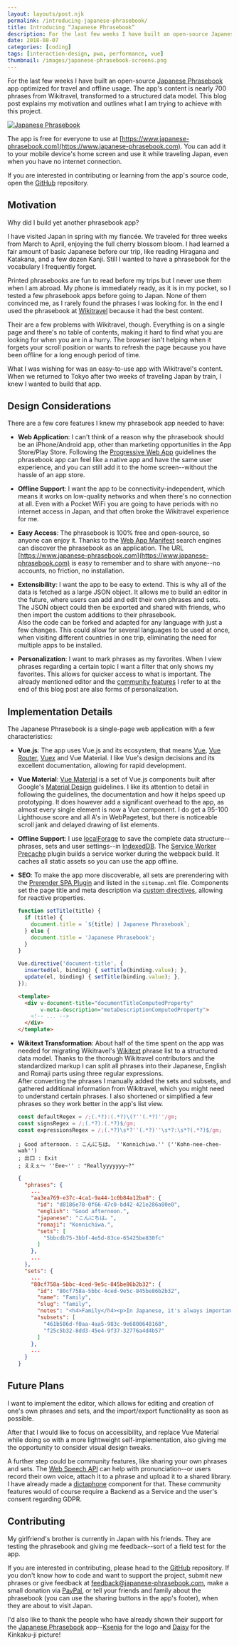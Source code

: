 ```yaml
---
layout: layouts/post.njk
permalink: /introducing-japanese-phrasebook/
title: Introducing “Japanese Phrasebook”
description: For the last few weeks I have built an open-source Japanese Phrasebook app optimized for travel and offline usage. The app’s content is nearly 700 phrases from Wikitravel, transformed to a structured data model. This blog post explains my motivation and outlines what I am trying to achieve with this project.
date: 2018-08-07
categories: [coding]
tags: [interaction-design, pwa, performance, vue]
thumbnail: /images/japanese-phrasebook-screens.png
---
```


For the last few weeks I have built an open-source [Japanese Phrasebook](https://www.japanese-phrasebook.com) app optimized for travel and offline usage. The app's content is nearly 700 phrases from Wikitravel, transformed to a structured data model. This blog post explains my motivation and outlines what I am trying to achieve with this project.

[![Japanese Phrasebook](/images/japanese-phrasebook-screens.png)](https://www.japanese-phrasebook.com)

The app is free for everyone to use at [https://www.japanese-phrasebook.com](https://www.japanese-phrasebook.com). You can add it to your mobile device's home screen and use it while traveling Japan, even when you have no internet connection.

If you are interested in contributing or learning from the app's source code, open the [GitHub](https://github.com/Lorti/phrasebook) repository.

## Motivation

Why did I build yet another phrasebook app?

I have visited Japan in spring with my fiancée. We traveled for three weeks from March to April, enjoying the full cherry blossom bloom. I had learned a fair amount of basic Japanese before our trip, like reading Hiragana and Katakana, and a few dozen Kanji. Still I wanted to have a phrasebook for the vocabulary I frequently forget.

Printed phrasebooks are fun to read before my trips but I never use them when I am abroad. My phone is immediately ready, as it is in my pocket, so I tested a few phrasebook apps before going to Japan. None of them convinced me, as I rarely found the phrases I was looking for. In the end I used the phrasebook at [Wikitravel](https://wikitravel.org/en/Japanese_phrasebook) because it had the best content.

Their are a few problems with Wikitravel, though. Everything is on a single page and there's no table of contents, making it hard to find what you are looking for when you are in a hurry. The browser isn't helping when it forgets your scroll position or wants to refresh the page because you have been offline for a long enough period of time.

What I was wishing for was an easy-to-use app with Wikitravel's content. When we returned to Tokyo after two weeks of traveling Japan by train, I knew I wanted to build that app.

## Design Considerations

There are a few core features I knew my phrasebook app needed to have:

* __Web Application__: I can't think of a reason why the phrasebook should be an iPhone/Android app, other than marketing opportunities in the App Store/Play Store. Following the [Progressive Web App](https://developers.google.com/web/progressive-web-apps/) guidelines the phrasebook app can feel like a native app and have the same user experience, and you can still add it to the home screen--without the hassle of an app store.

* __Offline Support__: I want the app to be connectivity-independent, which means it works on low-quality networks and when there's no connection at all. Even with a Pocket WiFi you are going to have periods with no internet access in Japan, and that often broke the Wikitravel experience for me.

* __Easy Access__: The phrasebook is 100% free and open-source, so anyone can enjoy it. Thanks to the [Web App Manifest](https://www.w3.org/TR/appmanifest/) search engines can discover the phrasebook as an application. The URL [https://www.japanese-phrasebook.com](https://www.japanese-phrasebook.com) is easy to remember and to share with anyone--no accounts, no friction, no installation.

* __Extensibility__: I want the app to be easy to extend. This is why all of the data is fetched as a large JSON object. It allows me to build an editor in the future, where users can add and edit their own phrases and sets. The JSON object could then be exported and shared with friends, who then import the custom additions to their phrasebook.<br>Also the code can be forked and adapted for any language with just a few changes. This could allow for several languages to be used at once, when visiting different countries in one trip, eliminating the need for multiple apps to be installed.

* __Personalization__: I want to mark phrases as my favorites. When I view phrases regarding a certain topic I want a filter that only shows my favorites. This allows for quicker access to what is important. The already mentioned editor and the [community features](#future-plans) I refer to at the end of this blog post are also forms of personalization.

## Implementation Details

The Japanese Phrasebook is a single-page web application with a few characteristics:

* __Vue.js__: The app uses Vue.js and its ecosystem, that means [Vue](https://vuejs.org/), [Vue Router](https://router.vuejs.org/), [Vuex](https://vuex.vuejs.org/) and Vue Material. I like Vue's design decisions and its excellent documentation, allowing for rapid development.

* __Vue Material__: [Vue Material](https://vuematerial.io/) is a set of Vue.js components built after Google's [Material Design](https://material.io/) guidelines. I like its attention to detail in following the guidelines, the documentation and how it helps speed up prototyping. It does however add a significant overhead to the app, as almost every single element is now a Vue component. I do get a 95-100 Lighthouse score and all A's in WebPagetest, but there is noticeable scroll jank and delayed drawing of list elements.

* __Offline Support__: I use [localForage](https://localforage.github.io/localForage/) to save the complete data structure--phrases, sets and user settings--in [IndexedDB](https://www.w3.org/TR/IndexedDB-2/). The [Service Worker Precache](https://github.com/GoogleChromeLabs/sw-precache) plugin builds a service worker during the webpack build. It caches all static assets so you can use the app offline.

* __SEO__: To make the app more discoverable, all sets are prerendering with the [Prerender SPA Plugin](https://github.com/chrisvfritz/prerender-spa-plugin) and listed in the `sitemap.xml` file. Components set the page title and meta description via [custom directives](https://vuejs.org/v2/guide/custom-directive.html), allowing for reactive properties.

  ```js
  function setTitle(title) {
    if (title) {
      document.title = `${title} | Japanese Phrasebook`;
    } else {
      document.title = 'Japanese Phrasebook';
    }
  }

  Vue.directive('document-title', {
    inserted(el, binding) { setTitle(binding.value); },
    update(el, binding) { setTitle(binding.value); },
  });
  ```

  ```html
  <template>
    <div v-document-title="documentTitleComputedProperty"
         v-meta-description="metaDescriptionComputedProperty">
      <!-- ... -->
    </div>
  </template>
  ```

* __Wikitext Transformation__: About half of the time spent on the app was needed for migrating Wikitravel's [Wikitext](https://en.wikipedia.org/wiki/Wiki#Editing) phrase list to a structured data model. Thanks to the thorough Wikitravel contributors and the standardized markup I can split all phrases into their Japanese, English and Romaji parts using three regular expressions.<br>After converting the phrases I manually added the sets and subsets, and gathered additional information from Wikitravel, which you might need to understand certain phrases. I also shortened or simplified a few phrases so they work better in the app's list view.

  ```js
  const defaultRegex = /;(.*?):(.*?)\(?''(.*?)''/gm;
  const signsRegex = /;(.*?):(.*?)$/gm;
  const expressionsRegex = /;(.*?)\s*?''(.*?)''\s*?:\s*?(.*?)$/gm;
  ```

  ```text
  ; Good afternoon. : こんにちは。 ''Konnichiwa.'' (''Kohn-nee-chee-wah'')
  ; 出口 : Exit
  ; ええぇ〜 ''Eee~'' : "Reallyyyyyyy~?"
  ```

  ```json
  {
    "phrases": {
      ...
      "aa3ea769-e37c-4ca1-9a44-1c0b84a12ba8": {
        "id": "d8186e78-0f66-47c0-bd42-421e286a80e0",
        "english": "Good afternoon.",
        "japanese": "こんにちは。",
        "romaji": "Konnichiwa.",
        "sets": [
          "5bbcdb75-3bbf-4e5d-83ce-65425be830fc"
        ]
      },
      ...
    },
    "sets": {
      ...
      "80cf758a-5bbc-4ced-9e5c-845be86b2b32": {
        "id": "80cf758a-5bbc-4ced-9e5c-845be86b2b32",
        "name": "Family",
        "slug": "family",
        "notes": "<h4>Family</h4><p>In Japanese, it's always important to use less respectful terms for your own family and more respectful terms for another's family. Note also that the words for older/younger brother/sister are different.</p>",
        "subsets": [
          "461b586d-f0aa-4aa5-983c-9e6800648168",
          "f25c5b32-8dd3-45e4-9f37-32776a4d4b57"
        ]
      },
      ...
    }
  }
  ```

## Future Plans

I want to implement the editor, which allows for editing and creation of one's own phrases and sets, and the import/export functionality as soon as possible.

After that I would like to focus on accessibility, and replace Vue Material while doing so with a more lightweight self-implementation, also giving me the opportunity to consider visual design tweaks.

A further step could be community features, like sharing your own phrases and sets. The [Web Speech API](https://developer.mozilla.org/en-US/docs/Web/API/Web_Speech_API) can help with pronunciation--or users record their own voice, attach it to a phrase and upload it to a shared library. I have already made a [dictaphone](https://github.com/Lorti/vue-dictaphone) component for that. These community features would of course require a Backend as a Service and the user's consent regarding GDPR.

## Contributing

My girlfriend's brother is currently in Japan with his friends. They are testing the phrasebook and giving me feedback--sort of a field test for the app.

If you are interested in contributing, please head to the [GitHub](https://github.com/Lorti/phrasebook) repository. If you don't know how to code and want to support the project, submit new phrases or give feedback at [feedback@japanese-phrasebook.com](mailto:feedback@japanese-phrasebook.com), make a small donation via [PayPal](https://www.paypal.me/manuninja), or tell your friends and family about the phrasebook (you can use the sharing buttons in the app's footer), when they are about to visit Japan.

I'd also like to thank the people who have already shown their support for the [Japanese Phrasebook](https://www.japanese-phrasebook.com) app--[Ksenia](https://steemit.com/@happyksu) for the logo and [Daisy](https://www.instagram.com/daisimerollin/) for the Kinkaku-ji picture!
